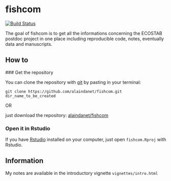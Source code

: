 <!-- README.md is generated from README.Rmd. Please edit that file -->
fishcom
=======

[![Build
Status](https://travis-ci.org/alaindanet/fishcom.svg?branch=master)](https://travis-ci.org/alaindanet/fishcom)

The goal of fishcom is to get all the informations concerning the
ECOSTAB postdoc project in one place including reproducible code, notes,
eventually data and manuscripts.

How to
------

\#\#\# Get the repository

You can clone the repository with [git](https://git-scm.com/) by pasting
in your terminal:

    git clone https://github.com/alaindanet/fishcom.git dir_name_to_be_created

OR

just download the repository:
[alaindanet/fishcom](https://github.com/alaindanet/fishcom/archive/master.zip)

### Open it in Rstudio

If you have [Rstudio](https://www.rstudio.com/) installed on your
computer, just open `fishcom.Rproj` with Rstudio.

Information
-----------

My notes are available in the introductory vignette
`vignettes/intro.html`
